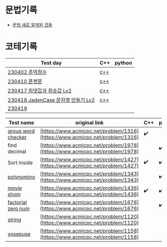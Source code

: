 # 문법기록
- [문법 새로 알게된 것들](https://github.com/leggiero-crescendo/coding-test/issues)

# 코테기록
|Test day|C++|python|
|----------------|-----|-----|
|[230402 추억점수](./CPP/추억점수.md)|[c++](./CPP/추억점수.cpp)||
|[230410 폰켓몬](https://school.programmers.co.kr/learn/courses/30/lessons/1845)|[c++](./CPP/폰켓몬.cpp)||
|[230417 최댓값과 최솟값 Lv2](https://school.programmers.co.kr/learn/courses/30/lessons/12939?language=cpp)|[c++](./CPP/최댓값과최솟값.cpp)||
|[230418 JadenCase 문자열 만들기 Lv2](https://school.programmers.co.kr/learn/courses/30/lessons/12951?language=cpp)|[c++](./CPP/JadenCase.cpp)||
|[230419]()|||



|Test name|original link|C++|python|
|----------------|---------------------------------------|-----|-----|
|[group word checker](./group_world_checker)|[https://www.acmicpc.net/problem/1316](https://www.acmicpc.net/problem/1316)|:heavy_check_mark:||
|find decimal|[https://www.acmicpc.net/problem/1978](https://www.acmicpc.net/problem/1978)||:heavy_check_mark:|
|Sort inside|[https://www.acmicpc.net/problem/1427](https://www.acmicpc.net/problem/1427)|:heavy_check_mark:|:heavy_check_mark:|
|[polynomino](./polynomino)|[https://www.acmicpc.net/problem/1343](https://www.acmicpc.net/problem/1343)||:heavy_check_mark:|
|[movie shom](./movie_shom)|[https://www.acmicpc.net/problem/1436](https://www.acmicpc.net/problem/1436)|:heavy_check_mark:|:heavy_check_mark:|
|[factorial zero num](./factorial_zero_num)|[https://www.acmicpc.net/problem/1676](https://www.acmicpc.net/problem/1676)||:heavy_check_mark:|
|[string](./string)|[https://www.acmicpc.net/problem/1120](https://www.acmicpc.net/problem/1120)|||:heavy_check_mark:|
|[yosepuse](./yosepuse)|[https://www.acmicpc.net/problem/1158](https://www.acmicpc.net/problem/1158)||||
